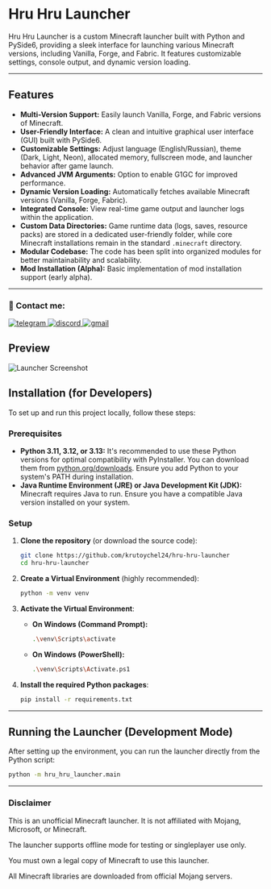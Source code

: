 # Hru Hru Launcher

Hru Hru Launcher is a custom Minecraft launcher built with Python and PySide6, providing a sleek interface for launching various Minecraft versions, including Vanilla, Forge, and Fabric. It features customizable settings, console output, and dynamic version loading.

---
## Features

* **Multi-Version Support:** Easily launch Vanilla, Forge, and Fabric versions of Minecraft.
* **User-Friendly Interface:** A clean and intuitive graphical user interface (GUI) built with PySide6.
* **Customizable Settings:** Adjust language (English/Russian), theme (Dark, Light, Neon), allocated memory, fullscreen mode, and launcher behavior after game launch.
* **Advanced JVM Arguments:** Option to enable G1GC for improved performance.
* **Dynamic Version Loading:** Automatically fetches available Minecraft versions (Vanilla, Forge, Fabric).
* **Integrated Console:** View real-time game output and launcher logs within the application.
* **Custom Data Directories:** Game runtime data (logs, saves, resource packs) are stored in a dedicated user-friendly folder, while core Minecraft installations remain in the standard `.minecraft` directory.
* **Modular Codebase:** The code has been split into organized modules for better maintainability and scalability.
* **Mod Installation (Alpha):** Basic implementation of mod installation support (early alpha).

---

### 👋 Contact me:

<p align="left">
  <a href="https://t.me/krutoychel24" target="_blank">
    <img src="https://img.shields.io/badge/Telegram-@krutoychel24-26A5E4?style=for-the-badge&logo=telegram&logoColor=white" alt="telegram"/>
  </a>
  <a href="https://discord.gg/t485rd37" target="_blank">
    <img src="https://img.shields.io/badge/Discord-HruHruStudio-5865F2?style=for-the-badge&logo=discord&logoColor=white" alt="discord"/>
  </a>
  <a href="mailto:krutoychel.info@gmail.com">
    <img src="https://img.shields.io/badge/Gmail-Write-D14836?style=for-the-badge&logo=gmail&logoColor=white" alt="gmail"/>
  </a>
</p>

## Preview

![Launcher Screenshot](https://i.postimg.cc/y8hygM23/Screenshot-2025-07-14-050917.png)

## Installation (for Developers)

To set up and run this project locally, follow these steps:

### Prerequisites

* **Python 3.11, 3.12, or 3.13:** It's recommended to use these Python versions for optimal compatibility with PyInstaller. You can download them from [python.org/downloads](https://www.python.org/downloads/). Ensure you add Python to your system's PATH during installation.
* **Java Runtime Environment (JRE) or Java Development Kit (JDK):** Minecraft requires Java to run. Ensure you have a compatible Java version installed on your system.

### Setup

1.  **Clone the repository** (or download the source code):
    ```bash
    git clone https://github.com/krutoychel24/hru-hru-launcher
    cd hru-hru-launcher
    ```
2.  **Create a Virtual Environment** (highly recommended):
    ```bash
    python -m venv venv
    ```

3.  **Activate the Virtual Environment**:
    * **On Windows (Command Prompt):**
        ```bash
        .\venv\Scripts\activate
        ```
    * **On Windows (PowerShell):**
        ```bash
        .\venv\Scripts\Activate.ps1
        ```

4.  **Install the required Python packages**:
    ```bash
    pip install -r requirements.txt
    ```

---

## Running the Launcher (Development Mode)

After setting up the environment, you can run the launcher directly from the Python script:

```bash
python -m hru_hru_launcher.main
```

---
### Disclaimer

This is an unofficial Minecraft launcher. It is not affiliated with Mojang, Microsoft, or Minecraft.

The launcher supports offline mode for testing or singleplayer use only.

You must own a legal copy of Minecraft to use this launcher.

All Minecraft libraries are downloaded from official Mojang servers.
